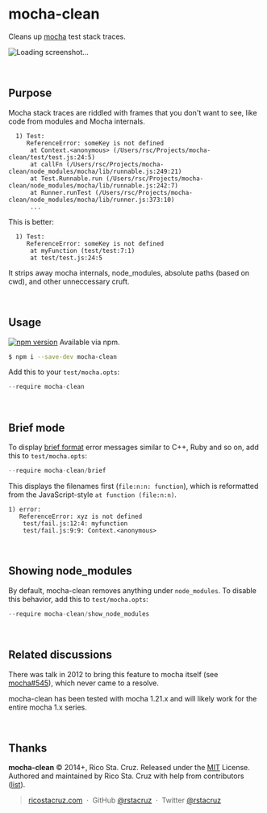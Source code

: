 # mocha-clean

Cleans up [mocha] test stack traces.

![Loading screenshot...](https://raw.githubusercontent.com/rstacruz/mocha-clean/gh-pages/comparison.png)

<br>

## Purpose

Mocha stack traces are riddled with frames that you don't want to see, like code from modules and Mocha internals.

```
  1) Test:
     ReferenceError: someKey is not defined
      at Context.<anonymous> (/Users/rsc/Projects/mocha-clean/test/test.js:24:5)
      at callFn (/Users/rsc/Projects/mocha-clean/node_modules/mocha/lib/runnable.js:249:21)
      at Test.Runnable.run (/Users/rsc/Projects/mocha-clean/node_modules/mocha/lib/runnable.js:242:7)
      at Runner.runTest (/Users/rsc/Projects/mocha-clean/node_modules/mocha/lib/runner.js:373:10)
      ...
```

This is better:

```
  1) Test:
     ReferenceError: someKey is not defined
      at myFunction (test/test:7:1)
      at test/test.js:24:5
```

It strips away mocha internals, node_modules, absolute paths (based on cwd), and 
other unneccessary cruft.

<br>

## Usage

[![npm version](http://img.shields.io/npm/v/mocha-clean.svg?style=flat)](https://npmjs.org/package/mocha-clean "View this project on npm")
Available via npm.

```sh
$ npm i --save-dev mocha-clean
```

Add this to your `test/mocha.opts`:

```js
--require mocha-clean
```

<br>

## Brief mode

To display [brief format] error messages similar to C++, Ruby and so on,
add this to `test/mocha.opts`:

```js
--require mocha-clean/brief
```

This displays the filenames first (`file:n:n: function`), which is reformatted from
the JavaScript-style `at function (file:n:n)`.

```
1) error:
   ReferenceError: xyz is not defined
    test/fail.js:12:4: myfunction
    test/fail.js:9:9: Context.<anonymous>
```

<br>

## Showing node_modules

By default, mocha-clean removes anything under `node_modules`.
To disable this behavior, add this to `test/mocha.opts`:

```js
--require mocha-clean/show_node_modules
```

<br>

## Related discussions

There was talk in 2012 to bring this feature to mocha itself (see [mocha#545]),
which never came to a resolve.

mocha-clean has been tested with mocha 1.21.x and will likely work for the 
entire mocha 1.x series.

[mocha#545]: https://github.com/visionmedia/mocha/issues/545

<br>

## Thanks

[mocha]: http://visionmedia.github.io/mocha
[brief format]: http://gcc.gnu.org/onlinedocs/gnat_ugn_unw/Output-and-Error-Message-Control.html

**mocha-clean** © 2014+, Rico Sta. Cruz. Released under the [MIT] License.<br>
Authored and maintained by Rico Sta. Cruz with help from contributors ([list][contributors]).

> [ricostacruz.com](http://ricostacruz.com) &nbsp;&middot;&nbsp;
> GitHub [@rstacruz](https://github.com/rstacruz) &nbsp;&middot;&nbsp;
> Twitter [@rstacruz](https://twitter.com/rstacruz)

[MIT]: http://mit-license.org/
[contributors]: http://github.com/rstacruz/mocha-clean/contributors

